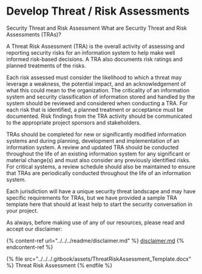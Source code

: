 # Develop Threat / Risk Assessments

Security Threat and Risk Assessment What are Security Threat and Risk Assessments (TRAs)?

A Threat Risk Assessment (TRA) is the overall activity of assessing and reporting security risks for an information system to help make well informed risk-based decisions. A TRA also documents risk ratings and planned treatments of the risks.

Each risk assessed must consider the likelihood to which a threat may leverage a weakness, the potential impact, and an acknowledgement of what this could mean to the organization. The criticality of an information system and security classification of information stored and handled by the system should be reviewed and considered when conducting a TRA. For each risk that is identified, a planned treatment or acceptance must be documented. Risk findings from the TRA activity should be communicated to the appropriate project sponsors and stakeholders.

TRAs should be completed for new or significantly modified information systems and during planning, development and implementation of an information system. A review and updated TRA should be conducted throughout the life of an existing information system for any significant or material change(s) and must also consider any previously identified risks. For critical systems, a review schedule should also be maintained to ensure that TRAs are periodically conducted throughout the life of an information system.

Each jurisdiction will have a unique security threat landscape and may have specific requirements for TRAs, but we have provided a sample TRA template here that should at least help to start the security conversation in your project.

As always, before making use of any of our resources, please read and accept our disclaimer:

{% content-ref url="../../../readme/disclaimer.md" %}
[disclaimer.md](../../../readme/disclaimer.md)
{% endcontent-ref %}

{% file src="../../../.gitbook/assets/ThreatRiskAssessment_Template.docx" %}
Threat Risk Assessment&#x20;
{% endfile %}
